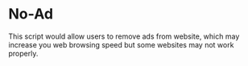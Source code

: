 # No-Ad
This script would allow users to remove ads from website, which may increase you web browsing speed but some websites may not work properly.

